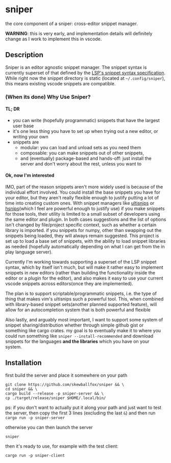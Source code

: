 # sniper

the core component of a sniper: cross-editor snippet manager.

**WARNING**: this is very early, and implementation details will definitely change as I work to implement this in vscode. 


## Description 

Sniper is an editor agnostic snippet manager. The snippet syntax is currently superset of that defined by the [LSP's snippet syntax specification](https://github.com/microsoft/language-server-protocol/blob/master/snippetSyntax.md). While right now the snippet directory is static (located at `~/.config/sniper`), this means existing vscode snippets are compatible.

### (When its done) Why Use Sniper? 

#### TL; DR

- you can write (hopefully programmatic) snippets that have the largest user base
- it's one less thing you have to set up when trying out a new editor, or writing your own
- snippets are
  - modular: you can load and unload sets as you need them 
  - composable: you can make snippets out of other snippets, 
  - and (eventually) package-based and hands-off: just install the server and don't worry about the rest, unless you want to

#### Ok, now I'm interested

IMO, part of the reason snippets aren't more widely used is because of the individual effort involved. You could install the base snippets you have for your editor, but they aren't really flexible enough to justify putting a lot of time into creating custom ones. With snippet managers like [ultisnips](https://github.com/SirVer/ultisnips) or [hsnips](https://github.com/draivin/hsnips)(which I feel are powerful enough to justify use) if you make snippets for those tools, their utility is limited to a small subset of developers using the same editor and plugin. In both cases suggestions and the list of options isn't changed by file/project specific context, such as whether a certain library is imported. if you snippets for numpy, other than swapping out the snippets being loaded, they will always remain suggested. This project is set up to load a base set of snippets, with the ability to load snippet libraries as needed (hopefully automatically depending on what I can get from the in play language server).

Currently I'm working towards supporting a superset of the LSP snippet syntax, which by itself isn't much, but will make it rather easy to implement snippets in new editors (rather than building the functionality inside the editor or a plugin for the editor), and also makes it easy to use your current vscode snippets across editors(once they are implemented).

The plan is to support scriptable/programmatic snippets, i.e. the type of thing that makes vim's ultisnips such a powerful tool. This, when combined with library-based snippet sets(another planned supported feature), will allow for an autocompletion system that is both powerful and flexible

Also lastly, and arguably most important, I want to support some system of snippet sharing/distribution whether through simple github gist or something like cargo crates. my goal is to eventually make it to where you could run something like `sniper --install-recommended` and download snippets for the languages **and the libraries** which you have on your system.

## Installation

first build the server and place it somewhere on your path
```
git clone https://github.com/skewballfox/sniper && \
cd sniper && \
cargo build --release -p sniper-server && \
cp ./target/release/sniper $HOME/.local/bin/ 
```
ps: if you don't want to actually put it along your path and just want to test the server, then copy the first 3 lines (excluding the last `&`) and then run `cargo run -p sniper-server`

otherwise you can then launch the server 
```
sniper
```

then it's ready to use, for example with the test client:
```
cargo run -p sniper-client
```